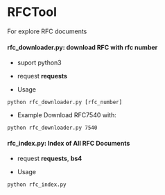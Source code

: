 # RFCTool
For explore RFC documents

#### rfc_downloader.py: download RFC with rfc number
- suport python3
- request **requests**

- Usage  
```shell
python rfc_downloader.py [rfc_number]
```

- Example
Download RFC7540 with:
```shell
python rfc_downloader.py 7540
```

#### rfc_index.py: Index of All RFC Documents
- request **requests**, **bs4**

- Usage
```shell
python rfc_index.py
```
